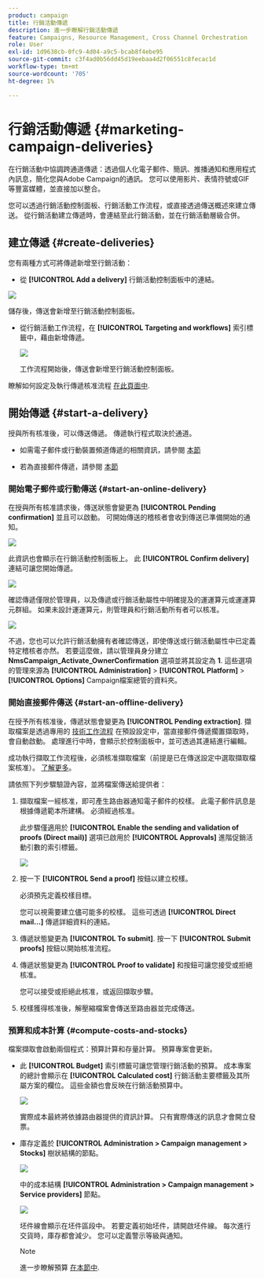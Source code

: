 ```yaml
---
product: campaign
title: 行銷活動傳遞
description: 進一步瞭解行銷活動傳遞
feature: Campaigns, Resource Management, Cross Channel Orchestration
role: User
exl-id: 1d9638cb-0fc9-4d04-a9c5-bcab8f4ebe95
source-git-commit: c3f4ad0b56dd45d19eebaa4d2f06551c8fecac1d
workflow-type: tm+mt
source-wordcount: '705'
ht-degree: 1%

---
```


# 行銷活動傳遞 {#marketing-campaign-deliveries}

在行銷活動中協調跨通道傳遞：透過個人化電子郵件、簡訊、推播通知和應用程式內訊息，簡化您與Adobe Campaign的通訊。 您可以使用影片、表情符號或GIF等豐富媒體，並直接加以整合。

您可以透過行銷活動控制面板、行銷活動工作流程，或直接透過傳送概述來建立傳送。 從行銷活動建立傳遞時，會連結至此行銷活動，並在行銷活動層級合併。

## 建立傳遞 {#create-deliveries}

您有兩種方式可將傳遞新增至行銷活動：

* 從 **[!UICONTROL Add a delivery]** 行銷活動控制面板中的連結。

![](assets/campaign_op_add_delivery.png)

儲存後，傳送會新增至行銷活動控制面板。

* 從行銷活動工作流程，在 **[!UICONTROL Targeting and workflows]** 索引標籤中，藉由新增傳遞。

  ![](assets/campaign-wf-delivery.png)

  工作流程開始後，傳送會新增至行銷活動控制面板。

瞭解如何設定及執行傳遞核准流程 [在此頁面中](marketing-campaign-approval.md).

## 開始傳遞 {#start-a-delivery}

授與所有核准後，可以傳送傳遞。 傳遞執行程式取決於通道。

* 如需電子郵件或行動裝置頻道傳遞的相關資訊，請參閱 [本節](#start-an-online-delivery)

* 若為直接郵件傳遞，請參閱 [本節](#start-an-offline-delivery)

### 開始電子郵件或行動傳送 {#start-an-online-delivery}

在授與所有核准請求後，傳送狀態會變更為 **[!UICONTROL Pending confirmation]** 並且可以啟動。 可開始傳送的稽核者會收到傳送已準備開始的通知。

![](assets/confirm-delivery.png)

此資訊也會顯示在行銷活動控制面板上。 此 **[!UICONTROL Confirm delivery]** 連結可讓您開始傳遞。

![](assets/confirm-delivery-from-dashboard.png)

確認傳遞僅限於管理員，以及傳遞或行銷活動屬性中明確提及的運運算元或運運算元群組。 如果未設計運運算元，則管理員和行銷活動所有者可以核准。

![](assets/select-delivery-reviewers.png)

不過，您也可以允許行銷活動擁有者確認傳送，即使傳送或行銷活動屬性中已定義特定稽核者亦然。 若要這麼做，請以管理員身分建立 **NmsCampaign_Activate_OwnerConfirmation** 選項並將其設定為 **1**. 這些選項的管理來源為 **[!UICONTROL Administration]** > **[!UICONTROL Platform]** > **[!UICONTROL Options]** Campaign檔案總管的資料夾。


### 開始直接郵件傳送 {#start-an-offline-delivery}

在授予所有核准後，傳遞狀態會變更為 **[!UICONTROL Pending extraction]**. 擷取檔案是透過專用的 [技術工作流程](../workflow/technical-workflows.md) 在預設設定中，當直接郵件傳遞擱置擷取時，會自動啟動。 處理進行中時，會顯示於控制面板中，並可透過其連結進行編輯。

成功執行擷取工作流程後，必須核准擷取檔案（前提是已在傳送設定中選取擷取檔案核准）。 [了解更多](marketing-campaign-approval.md#approving-an-extraction-file)。

請依照下列步驟驗證內容，並將檔案傳送給提供者：

1. 擷取檔案一經核准，即可產生路由器通知電子郵件的校樣。 此電子郵件訊息是根據傳遞範本所建構。 必須經過核准。

   此步驟僅適用於 **[!UICONTROL Enable the sending and validation of proofs (Direct mail)]** 選項已啟用於 **[!UICONTROL Approvals]** 進階促銷活動引數的索引標籤。

   ![](assets/enable-proof-validation.png)

1. 按一下 **[!UICONTROL Send a proof]** 按鈕以建立校樣。

   必須預先定義校樣目標。

   您可以視需要建立儘可能多的校樣。 這些可透過 **[!UICONTROL Direct mail...]** 傳遞詳細資料的連結。

1. 傳遞狀態變更為 **[!UICONTROL To submit]**. 按一下 **[!UICONTROL Submit proofs]** 按鈕以開始核准流程。

1. 傳遞狀態變更為 **[!UICONTROL Proof to validate]** 和按鈕可讓您接受或拒絕核准。

   您可以接受或拒絕此核准，或返回擷取步驟。

1. 校樣獲得核准後，解壓縮檔案會傳送至路由器並完成傳送。

### 預算和成本計算 {#compute-costs-and-stocks}

檔案擷取會啟動兩個程式：預算計算和存量計算。 預算專案會更新。

* 此 **[!UICONTROL Budget]** 索引標籤可讓您管理行銷活動的預算。 成本專案的總計會顯示在 **[!UICONTROL Calculated cost]** 行銷活動主要標籤及其所屬方案的欄位。 這些金額也會反映在行銷活動預算中。

  ![](assets/campaign-budget-tab.png)

  實際成本最終將依據路由器提供的資訊計算。 只有實際傳送的訊息才會開立發票。

* 庫存定義於 **[!UICONTROL Administration > Campaign management > Stocks]** 樹狀結構的節點。

  ![](assets/campaign-stocks.png)

  中的成本結構 **[!UICONTROL Administration > Campaign management > Service providers]** 節點。

  ![](assets/campaign-service-providers.png)

  坯件線會顯示在坯件區段中。 若要定義初始坯件，請開啟坯件線。 每次進行交貨時，庫存都會減少。 您可以定義警示等級與通知。


  >[!NOTE]
  >
  >進一步瞭解預算 [在本節中](providers-stocks-and-budgets.md).
